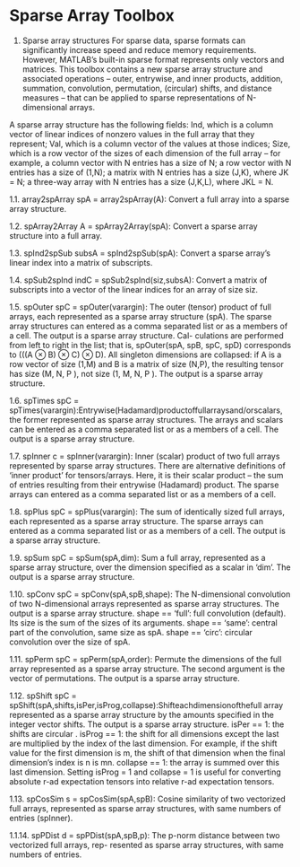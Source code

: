 # Sparse Array Toolbox
1. Sparse array structures
For sparse data, sparse formats can significantly increase speed and reduce memory requirements. However, MATLAB’s built-in sparse format represents only vectors and matrices. This toolbox contains a new sparse array structure and associated operations – outer, entrywise, and inner products, addition, summation, convolution, permutation, (circular) shifts, and distance measures – that can be applied to sparse representations of N-dimensional arrays.

A sparse array structure has the following fields: Ind, which is a column vector of linear indices of nonzero values in the full array that they represent; Val, which is a column vector of the values at those indices; Size, which is a row vector of the sizes of each dimension of the full array – for example, a column vector with N entries has a size of N; a row vector with N entries has a size of (1,N); a matrix with N entries has a size (J,K), where JK = N; a three-way array with N entries has a size (J,K,L), where JKL = N.

1.1. array2spArray
spA = array2spArray(A): Convert a full array into a sparse array structure.

1.2. spArray2Array
A = spArray2Array(spA): Convert a sparse array structure into a full array.

1.3. spInd2spSub
subsA = spInd2spSub(spA): Convert a sparse array’s linear index into a matrix of subscripts.

1.4. spSub2spInd
indC = spSub2spInd(siz,subsA): Convert a matrix of subscripts into a vector of the linear indices for an array of size siz.
 
1.5. spOuter
spC = spOuter(varargin): The outer (tensor) product of full arrays, each represented as a sparse array structure (spA). The sparse array structures can entered as a comma separated list or as a members of a cell. The output is a sparse array structure. Cal- culations are performed from left to right in the list; that is, spOuter(spA, spB, spC, spD) corresponds to (((A ⊗ B) ⊗ C) ⊗ D). All singleton dimensions are collapsed: if A is a row vector of size (1,M) and B is a matrix of size (N,P), the resulting tensor has size (M, N, P ), not size (1, M, N, P ). The output is a sparse array structure.

1.6. spTimes
spC = spTimes(varargin):Entrywise(Hadamard)productoffullarraysand/orscalars, the former represented as sparse array structures. The arrays and scalars can be entered as a comma separated list or as a members of a cell. The output is a sparse array structure.

1.7. spInner
c = spInner(varargin): Inner (scalar) product of two full arrays represented by sparse array structures. There are alternative definitions of ‘inner product’ for tensors/arrays. Here, it is their scalar product – the sum of entries resulting from their entrywise (Hadamard) product. The sparse arrays can entered as a comma separated list or as a members of a cell.

1.8. spPlus
spC = spPlus(varargin): The sum of identically sized full arrays, each represented as a sparse array structure. The sparse arrays can entered as a comma separated list or as a members of a cell. The output is a sparse array structure.

1.9. spSum
spC = spSum(spA,dim): Sum a full array, represented as a sparse array structure, over
the dimension specified as a scalar in ‘dim’. The output is a sparse array structure.

1.10. spConv
spC = spConv(spA,spB,shape): The N-dimensional convolution of two N-dimensional arrays represented as sparse array structures. The output is a sparse array structure.
shape == ‘full’: full convolution (default). Its size is the sum of the sizes of its arguments.
shape == ‘same’: central part of the convolution, same size as spA. shape == ‘circ’: circular convolution over the size of spA.

1.11. spPerm
spC = spPerm(spA,order): Permute the dimensions of the full array represented as a sparse array structure. The second argument is the vector of permutations. The output is a sparse array structure.

1.12. spShift
spC = spShift(spA,shifts,isPer,isProg,collapse):Shifteachdimensionofthefull array represented as a sparse array structure by the amounts specified in the integer vector shifts. The output is a sparse array structure.
isPer == 1: the shifts are circular .
isProg == 1: the shift for all dimensions except the last are multiplied by the index of the last dimension. For example, if the shift value for the first dimension is m, the shift of that dimension when the final dimension’s index is n is mn.
collapse == 1: the array is summed over this last dimension.
Setting isProg = 1 and collapse = 1 is useful for converting absolute r-ad expectation tensors into relative r-ad expectation tensors.

1.13. spCosSim
s = spCosSim(spA,spB): Cosine similarity of two vectorized full arrays, represented as sparse array structures, with same numbers of entries (spInner). 

1.1.14. spPDist
d = spPDist(spA,spB,p): The p-norm distance between two vectorized full arrays, rep- resented as sparse array structures, with same numbers of entries.

